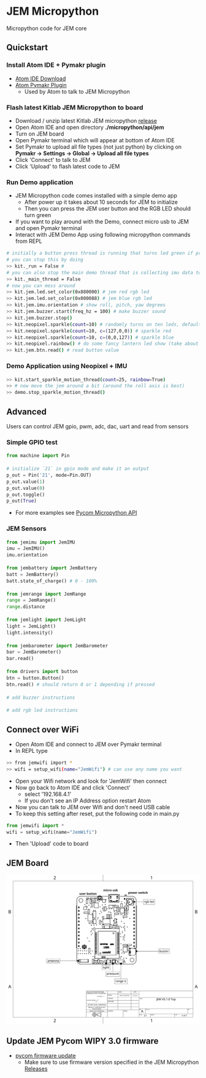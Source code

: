 # JEM Micropython
Micropython code for JEM core

## Quickstart
### Install Atom IDE + Pymakr plugin
- [Atom IDE Download](https://atom.io/)
- [Atom Pymakr Plugin](https://atom.io/packages/pymakr)
   + Used by Atom to talk to JEM Micropython

### Flash latest Kitlab JEM Micropython to board
- Download / unzip latest Kitlab JEM micropython [release](https://github.com/kitlab-io/micropython/releases)
- Open Atom IDE and open directory **./micropython/api/jem**
- Turn on JEM board
- Open Pymakr terminal which will appear at bottom of Atom IDE
- Set Pymakr to upload all file types (not just python) by clicking on **Pymakr -> Settings -> Global -> Upload all file types**
- Click 'Connect' to talk to JEM
- Click 'Upload' to flash latest code to JEM

### Run Demo application
- JEM Micropython code comes installed with a simple demo app
   + After power up it takes about 10 seconds for JEM to initialize
   + Then you can press the JEM user button and the RGB LED should turn green
- If you want to play around with the Demo, connect micro usb to JEM and open Pymakr terminal
- Interact with JEM Demo App using following micropython commands from REPL
```bash
# initially a button press thread is running that turns led green if pressed
# you can stop this by doing
>> kit._run = False #
# you can also stop the main demo thread that is collecting imu data to send to app by doing this
>> kit._main_thread = False
# now you can mess around
>> kit.jem.led.set_color(0x880000) # jem red rgb led
>> kit.jem.led.set_color(0x000088) # jem blue rgb led
>> kit.jem.imu.orientation # show roll, pitch, yaw degrees
>> kit.jem.buzzer.start(freq_hz = 100) # make buzzer sound
>> kit.jem.buzzer.stop()
>> kit.neopixel.sparkle(count=10) # randomly turns on ten leds, default color is white but you can change
>> kit.neopixel.sparkle(count=10, c=(127,0,0)) # sparkle red
>> kit.neopixel.sparkle(count=10, c=(0,0,127)) # sparkle blue
>> kit.neopixel.rainbow() # do some fancy lantern led show (take about 15 seconds)
>> kit.jem.btn.read() # read button value
```

### Demo Application using Neopixel + IMU
```bash
>> kit.start_sparkle_motion_thread(count=25, rainbow=True)
>> # now move the jem around a bit (around the roll axis is best)
>> demo.stop_sparkle_motion_thread()
```

## Advanced
Users can control JEM gpio, pwm, adc, dac, uart and read from sensors

### Simple GPIO test
```python
from machine import Pin

# initialize `21` in gpio mode and make it an output
p_out = Pin('21', mode=Pin.OUT)
p_out.value(1)
p_out.value(0)
p_out.toggle()
p_out(True)
```

- For more examples see [Pycom Micropython API](https://docs.pycom.io/firmwareapi/pycom/machine/)

### JEM Sensors
```python
from jemimu import JemIMU
imu = JemIMU()
imu.orientation

from jembattery import JemBattery
batt = JemBattery()
batt.state_of_charge() # 0 - 100%

from jemrange import JemRange
range = JemRange()
range.distance

from jemlight import JemLight
light = JemLight()
light.intensity()

from jembarometer import JemBarometer
bar = JemBarometer()
bar.read()

from drivers import button
btn = button.Button()
btn.read() # should return 0 or 1 depending if pressed

# add buzzer instructions

# add rgb led instructions
```

## Connect over WiFi
- Open Atom IDE and connect to JEM over Pymakr terminal
- In REPL type
```bash
>> from jemwifi import *
>> wifi = setup_wifi(name="JemWifi") # can use any name you want
```
- Open your Wifi network and look for 'JemWifi' then connect
- Now go back to Atom IDE and click 'Connect'
   + select '192.168.4.1'
   + If you don't see an IP Address option restart Atom
- Now you can talk to JEM over Wifi and don't need USB cable
- To keep this setting after reset, put the following code in main.py
```python
from jemwifi import *
wifi = setup_wifi(name="JemWifi")
```
- Then 'Upload' code to board

## JEM Board
![Image of JEM Board V5.1.0](docs/JEM-V5.1.0-drawing.png)

## Update JEM Pycom WIPY 3.0 firmware
- [pycom firmware update](https://docs.pycom.io/updatefirmware/device/)
  + Make sure to use firmware version specified in the JEM Micropython [Releases](https://github.com/kitlab-io/micropython/releases)
